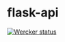 # flask-api

<a href="https://app.wercker.com/project/bykey/7923bd64af74621215612de2711d3553"><img alt="Wercker status" src="https://app.wercker.com/status/7923bd64af74621215612de2711d3553/s"></a>
